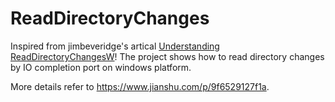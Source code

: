 # ReadDirectoryChanges
Inspired from jimbeveridge's artical [Understanding ReadDirectoryChangesW](http://qualapps.blogspot.com/2010/05/understanding-readdirectorychangesw.html)! The project shows how to read directory changes by IO completion port on windows platform.

More details refer to https://www.jianshu.com/p/9f6529127f1a.
